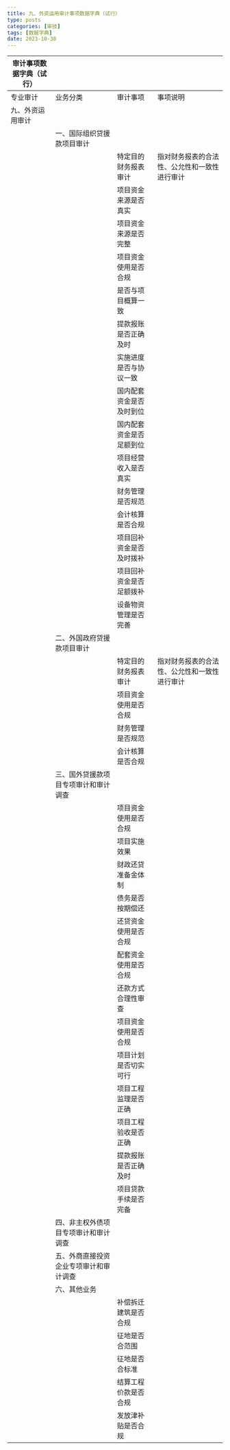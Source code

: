 ```yaml
---
title: 九、外资运用审计事项数据字典（试行）
type: posts
categories: [审技]
tags: [数据字典]
date: 2023-10-30
---
```

| 审计事项数据字典（试行） |                     |              |                        |
|--------------|---------------------|--------------|------------------------|
| 专业审计         | 业务分类                | 审计事项         | 事项说明                   |
| 九、外资运用审计     |                     |              |                        |
|              | 一、国际组织贷援款项目审计       |              |                        |
|              |                     | 特定目的财务报表审计   | 指对财务报表的合法性、公允性和一致性进行审计 |
|              |                     | 项目资金来源是否真实   |                        |
|              |                     | 项目资金来源是否完整   |                        |
|              |                     | 项目资金使用是否合规   |                        |
|              |                     | 是否与项目概算一致    |                        |
|              |                     | 提款报账是否正确及时   |                        |
|              |                     | 实施进度是否与协议一致  |                        |
|              |                     | 国内配套资金是否及时到位 |                        |
|              |                     | 国内配套资金是否足额到位 |                        |
|              |                     | 项目经营收入是否真实   |                        |
|              |                     | 财务管理是否规范     |                        |
|              |                     | 会计核算是否合规     |                        |
|              |                     | 项目回补资金是否及时拨补 |                        |
|              |                     | 项目回补资金是否足额拨补 |                        |
|              |                     | 设备物资管理是否完善   |                        |
|              | 二、外国政府贷援款项目审计       |              |                        |
|              |                     | 特定目的财务报表审计   | 指对财务报表的合法性、公允性和一致性进行审计 |
|              |                     | 项目资金使用是否合规   |                        |
|              |                     | 财务管理是否规范     |                        |
|              |                     | 会计核算是否合规     |                        |
|              | 三、国外贷援款项目专项审计和审计调查  |              |                        |
|              |                     | 项目资金使用是否合规   |                        |
|              |                     | 项目实施效果       |                        |
|              |                     | 财政还贷准备金体制    |                        |
|              |                     | 债务是否按期偿还     |                        |
|              |                     | 还贷资金使用是否合规   |                        |
|              |                     | 配套资金使用是否合规   |                        |
|              |                     | 还款方式合理性审查    |                        |
|              |                     | 项目资金使用是否合规   |                        |
|              |                     | 项目计划是否切实可行   |                        |
|              |                     | 项目工程监理是否正确   |                        |
|              |                     | 项目工程验收是否正确   |                        |
|              |                     | 提款报账是否正确及时   |                        |
|              |                     | 项目贷款手续是否完备   |                        |
|              | 四、非主权外债项目专项审计和审计调查  |              |                        |
|              | 五、外商直接投资企业专项审计和审计调查 |              |                        |
|              | 六、其他业务              |              |                        |
|              |                     | 补偿拆迁建筑是否合规   |                        |
|              |                     | 征地是否合范围      |                        |
|              |                     | 征地是否合标准      |                        |
|              |                     | 结算工程价款是否合规   |                        |
|              |                     | 发放津补贴是否合规    |
